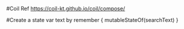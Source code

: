 #Coil Ref
https://coil-kt.github.io/coil/compose/

#Create a state
var text by remember { mutableStateOf(searchText) }
